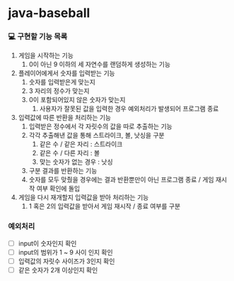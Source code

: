 # java-baseball

### 💻 구현할 기능 목록

1. 게임을 시작하는 기능
    1. 0이 아닌 9 이하의 세 자연수를 랜덤하게 생성하는 기능
2. 플레이어에게서 숫자를 입력받는 기능
    1. 숫자를 입력받은게 맞는지
    2. 3 자리의 정수가 맞는지
    3. 0이 포함되어있지 않은 숫자가 맞는지
        1. 사용자가 잘못된 값을 입력한 경우 예외처리가 발생되어 프로그램 종료
3. 입력값에 따른 반환을 처리하는 기능
    1. 입력받은 정수에서 각 자릿수의 값을 따로 추출하는 기능
    2. 각각 추출해낸 값을 통해 스트라이크, 볼, 낫싱을 구분
        1. 같은 수 / 같은 자리 : 스트라이크
        2. 같은 수 / 다른 자리 : 볼
        3. 맞는 숫자가 없는 경우 : 낫싱
    2. 구분 결과를 반환하는 기능
    3. 숫자를 모두 맞췄을 경우에는 결과 반환뿐만이 아닌 프로그램 종료 / 게임 재시작 여부 확인에 돌입
4. 게임을 다시 재개할지 입력값을 받아 처리하는 기능
    1. 1 혹은 2의 입력값을 받아서 게임 재시작 / 종료 여부를 구분



### 예외처리
- [ ] input이 숫자인지 확인
- [ ] input의 범위가 1 ~ 9 사이 인지 확인
- [ ] 입력값의 자릿수 사이즈가 3인지 확인
- [ ] 같은 숫자가 2개 이상인지 확인
